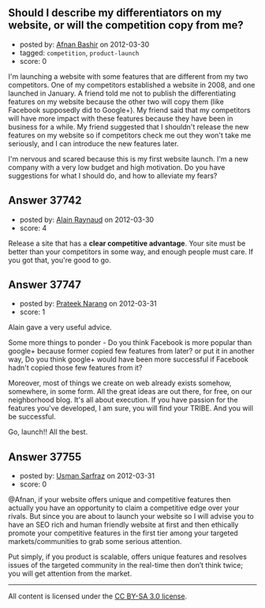 ## Should I describe my differentiators on my website, or will the competition copy from me?

- posted by: [Afnan Bashir](https://stackexchange.com/users/-1/16554-afnan-bashir) on 2012-03-30
- tagged: `competition`, `product-launch`
- score: 0

I'm launching a website with some features that are different from my two competitors. One of my competitors established a website in 2008, and one launched in January. A friend told me not to publish the differentiating features on my website because the other two will copy them (like Facebook supposedly did to Google+).  My friend said that my competitors will have more impact with these features because they have been in business for a while.  My friend suggested that I shouldn't release the new features on my website so if competitors check me out they won't take me seriously, and I can introduce the new features later.

I'm nervous and scared because this is my first website launch.  I'm a new company with a very low budget and high motivation.  Do you have suggestions for what I should do, and how to alleviate my fears?



## Answer 37742

- posted by: [Alain Raynaud](https://stackexchange.com/users/-1/502-alain-raynaud) on 2012-03-30
- score: 4

Release a site that has a **clear competitive advantage**. Your site must be better than your competitors in some way, and enough people must care. If you got that, you're good to go.


## Answer 37747

- posted by: [Prateek Narang](https://stackexchange.com/users/-1/15664-prateek-narang) on 2012-03-31
- score: 1

Alain gave a very useful advice.

Some more things to ponder - Do you think Facebook is more popular than google+ because former copied few features from later? or put it in another way, Do you think google+ would have been more successful if Facebook hadn't copied those few features from it?

Moreover, most of things we create on web already exists somehow, somewhere, in some form. All the great ideas are out there, for free, on our neighborhood blog. It's all about execution. If you have passion for the features you've developed, I am sure, you will find your TRIBE. And you will be successful. 

Go, launch!! All the best. 


## Answer 37755

- posted by: [Usman Sarfraz](https://stackexchange.com/users/-1/9246-usman-sarfraz) on 2012-03-31
- score: 0

@Afnan, if your website offers unique and competitive features then actually you have an opportunity to claim a competitive edge over your rivals. But since you are about to launch your website so I will advise you to have an SEO rich and human friendly website at first and then ethically promote your competitive features in the first tier among your targeted markets/communities to grab some serious attention.

Put simply, if you product is scalable, offers unique features and resolves issues of the targeted community in the real-time then don’t think twice; you will get attention from the market.




---

All content is licensed under the [CC BY-SA 3.0 license](https://creativecommons.org/licenses/by-sa/3.0/).
